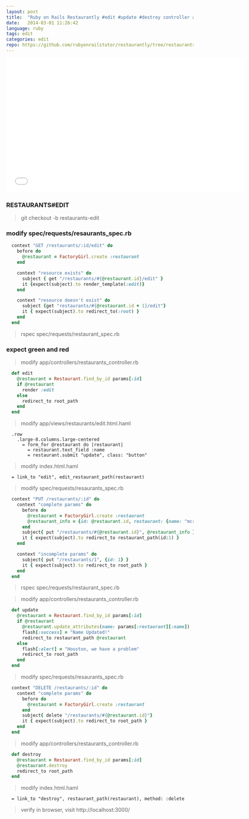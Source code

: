 ```yaml
---
layout: post
title:  "Ruby on Rails Restaurantly #edit #update #destroy controller actions"
date:   2014-03-01 11:26:42
language: ruby
tags: edit
categories: edit
repo: https://github.com/rubyonrailstutor/restaurantly/tree/restaurants-edit
---
```


<iframe width="640" height="360" src="//www.youtube.com/embed/juedMSbXdEc?vq=hd1080" frameborder="0" allowfullscreen></iframe>


### RESTAURANTS#EDIT

> git checkout -b restaurants-edit

### modify spec/requests/resaurants_spec.rb

```ruby
  context "GET /restaurants/:id/edit" do
    before do
      @restaurant = FactoryGirl.create :restaurant
    end

    context "resource exists" do
      subject { get "/restaurants/#{@restaurant.id}/edit" }
      it {expect(subject).to render_template(:edit)}
    end

    context "resource doesn't exist" do
      subject {get "restaurants/#{@restaurant.id + 1}/edit"}
      it { expect(subject).to redirect_to(:root) }
    end
  end
```

> rspec spec/requests/restaurant_spec.rb


### expect green and red

> modify app/controllers/restaurants_controller.rb

```ruby
  def edit
    @restaurant = Restaurant.find_by_id params[:id]
    if @restaurant
      render :edit
    else
      redirect_to root_path
    end
  end
```

> modify app/views/restaurants/edit.html.haml

```haml
  .row
    .large-8.columns.large-centered
      = form_for @restaurant do |restaurant|
        = restaurant.text_field :name
        = restaurant.submit "update", class: "button"
```

> modify index.html.haml

```haml
  = link_to "edit", edit_restaurant_path(restaurant)
```

> modify spec/requests/resaurants_spec.rb

```ruby
  context "PUT /restaurants/:id" do
    context "complete params" do
      before do
        @restaurant = FactoryGirl.create :restaurant
        @restaurant_info = {id: @restaurant.id, restaurant: {name: "mcrails"}}
      end
      subject{ put "/restaurants/#{@restaurant.id}", @restaurant_info }
      it { expect(subject).to redirect_to restaurant_path(id:1) }
    end

    context "incomplete params" do
      subject{ put "/restaurants/1", {id: 1} }
      it { expect(subject).to redirect_to root_path }
    end
  end
```

> rspec spec/requests/restaurant_spec.rb


> modify app/controllers/restaurants_controller.rb

```ruby
  def update
    @restaurant = Restaurant.find_by_id params[:id]
    if @restaurant
      @restaurant.update_attributes(name: params[:restaurant][:name])
      flash[:success] = "Name Updated!"
      redirect_to restaurant_path @restaurant
    else
      flash[:alert] = "Houston, we have a problem"
      redirect_to root_path
    end
  end
```

> modify spec/requests/resaurants_spec.rb

```ruby
  context "DELETE /restaurants/:id" do
    context "complete params" do
      before do
        @restaurant = FactoryGirl.create :restaurant
      end
      subject{ delete "/restaurants/#{@restaurant.id}"}
      it { expect(subject).to redirect_to root_path }
    end
  end
```

> modify app/controllers/restaurants_controller.rb

```ruby
  def destroy
    @restaurant = Restaurant.find_by_id params[:id]
    @restaurant.destroy
    redirect_to root_path
  end
```

> modify index.html.haml

```haml
  = link_to "destroy", restaurant_path(restaurant), method: :delete
```

> verify in browser, visit http://localhost:3000/
